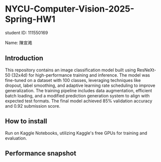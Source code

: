 # NYCU-Computer-Vision-2025-Spring-HW1
student ID: 111550169

Name: 陳宣澔

## Introduction
This repository contains an image classification model built using ResNeXt-50 (32x4d) for high-performance training and inference. The model was fine-tuned on a dataset with 100 classes, leveraging techniques like dropout, label smoothing, and adaptive learning rate scheduling to improve generalization. The training pipeline includes data augmentation, efficient batch loading, and a modified prediction generation system to align with expected test formats. The final model achieved 85% validation accuracy and 0.92 submission score.

## How to install
Run on Kaggle Notebooks, utilizing Kaggle's free GPUs for training and evaluation. 

## Performance snapshot
